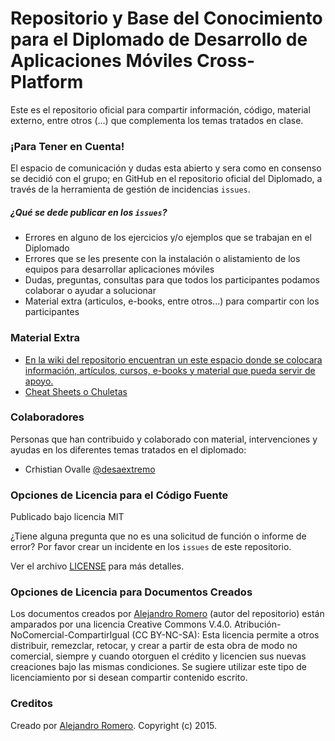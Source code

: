 # Repositorio y Base del Conocimiento para el Diplomado de Desarrollo de Aplicaciones Móviles Cross-Platform

Este es el repositorio oficial para compartir información, código, material externo, entre otros (...) que complementa los temas tratados en clase.


### ¡Para Tener en Cuenta!

El espacio de comunicación y dudas esta abierto y sera como en consenso se decidió con el grupo; en GitHub en el repositorio oficial del Diplomado, a través de la herramienta de gestión de incidencias `issues`.

##### ¿Qué se dede publicar en los `issues`?
* Errores en alguno de los ejercicios y/o ejemplos que se trabajan en el Diplomado
* Errores que se les presente con la instalación o alistamiento de los equipos para desarrollar aplicaciones móviles
* Dudas, preguntas, consultas para que todos los participantes podamos colaborar o ayudar a solucionar
* Material extra (articulos, e-books, entre otros...) para compartir con los participantes

### Material Extra

* [En la wiki del repositorio encuentran un este espacio donde se colocara información, artículos, cursos, e-books y material que pueda servir de apoyo.](http://bit.ly/diplomado-am-2-material)
* [Cheat Sheets o Chuletas](http://git.io/vvjdX)


### Colaboradores

Personas que han contribuido y colaborado con material, intervenciones y ayudas en los diferentes temas tratados en el diplomado:

* Crhistian Ovalle [@desaextremo](https://github.com/desaextremo)


### Opciones de Licencia para el Código Fuente

Publicado bajo licencia MIT

¿Tiene alguna pregunta que no es una solicitud de función o informe de error? Por favor crear un incidente en los  `issues` de este repositorio.

Ver el archivo [LICENSE](http://git.io/vfeRu) para más detalles.

### Opciones de Licencia para Documentos Creados

Los documentos creados por [Alejandro Romero](http://www.linkedin.com/in/alejo8591) (autor del repositorio) están amparados por una licencia Creative Commons V.4.0. Atribución-NoComercial-CompartirIgual (CC BY-NC-SA): Esta licencia permite a otros distribuir, remezclar, retocar, y crear a partir de esta obra de modo no comercial, siempre y cuando otorguen el crédito y licencien sus nuevas creaciones bajo las mismas condiciones. Se sugiere utilizar este tipo de licenciamiento por si desean compartir contenido escrito.


### Creditos

Creado por [Alejandro Romero](http://www.linkedin.com/in/alejo8591). Copyright (c) 2015.

